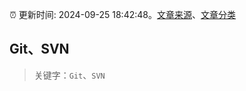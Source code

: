 :alarm_clock: 更新时间: 2024-09-25 18:42:48。[文章来源](/README.md)、[文章分类](/TAGS.md)

## Git、SVN


> 关键字：`Git`、`SVN`



